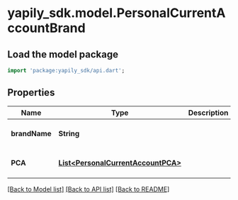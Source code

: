 # yapily_sdk.model.PersonalCurrentAccountBrand

## Load the model package
```dart
import 'package:yapily_sdk/api.dart';
```

## Properties
Name | Type | Description | Notes
------------ | ------------- | ------------- | -------------
**brandName** | **String** |  | [optional] [default to null]
**PCA** | [**List&lt;PersonalCurrentAccountPCA&gt;**](PersonalCurrentAccountPCA.md) |  | [optional] [default to []]

[[Back to Model list]](../README.md#documentation-for-models) [[Back to API list]](../README.md#documentation-for-api-endpoints) [[Back to README]](../README.md)


